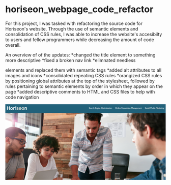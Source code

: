# horiseon_webpage_code_refactor

For this project, I was tasked with refactoring the source code for Horiseon's website. Through the use of semantic elements and consolidation of CSS rules, I was able to increase the website's accesibilty to users and fellow programmers while decreasing the amount of code overall.

An overview of of the updates:
    *changed the title element to something more descriptive
    *fixed a broken nav link
    *elimnated needless <div> elements and replaced them with semantic tags
    *added alt attributes to all images and icons
    *consolidated repeating CSS rules
    *orangized CSS rules by positioning global attributes at the top of the stylesheet, followed by rules pertaining to semantic elements by order in which they appear on the page
    *added descriptive comments to HTML and CSS files to help with code navigation 

![Imageoutput](./assets/images/horiseon_homepage.png)




